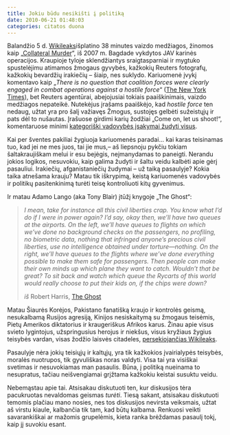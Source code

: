 ```yaml
---
title: Jokiu būdu nesikišti į politiką
date: 2010-06-21 01:48:03
categories: citatos duona
---
```


Balandžio 5 d. [Wikileaks](http://www.wikileaks.com/)išplatino 38 minutes vaizdo medžiagos, žinomos kaip „[Collateral Murder](http://collateralmurder.com/)“, iš 2007 m. Bagdade vykdytos JAV karinės operacijos. Kraupioje tyloje sklendžiantys sraigtasparniai ir mygtuko spustelėjimu atimamos žmogaus gyvybės, kažkokių Reuters fotografų, kažkokių bevardžių irakiečių – šiaip, nes suklydo. Kariuomenė įvykį komentavo kaip „*There is no question that coalition forces were clearly engaged in combat operations against a hostile force*“ ([The New York Times](http://www.nytimes.com/2007/07/13/world/middleeast/13iraq.html)), bet Reuters agentūrai, abejojusiai tokiais paaiškinimais, vaizdo medžiagos nepateikė. Nutekėjus įrašams paaiškėjo, kad *hostile force* ten nedaug, užtat yra pro šalį važiavęs Žmogus, sustojęs gelbėti sužeistųjų ir pats dėl to nušautas. Įrašuose girdimi karių žodžiai „Come on, let us shoot!“, komentaruose minimi [kategoriški vadovybės įsakymai žudyti visus](http://www.afterdowningstreet.org/node/53208).

Kai per šventes pakiliai žygiuoja kariuomenės paradai… kai karas teisinamas tuo, kad jei ne mes juos, tai jie mus,– aš liepsnoju pykčiu tokiam šaltakraujiškam melui ir esu bejėgis, neįmanydamas to paneigti. Nerandu jokios logikos, nesuvokiu, kaip galima žudyti ir šaltu veidu kalbėti apie gėrį pasauliui. Irakiečių, afganistaniečių žudymai – už taiką pasaulyje? Kokia taika atnešama krauju? Matau tik iškrypimą, keistą kariuomenės vadovybės ir politikų pasitenkinimą turėti teisę kontroliuoti kitų gyvenimus.

Ir matau Adamo Lango (aka Tony Blair) įtūžį knygoje „The Ghost“:

> *I mean, take for instance all this civil liberties crap. You know what I’d do if I were in power again? I’d say, okay then, we’ll have two queues at the airports. On the left, we’ll have queues to flights on which we’ve done no background checks on the passengers, no profiling, no biometric data, nothing that infringed anyone’s precious civil liberties, use no intelligence obtained under torture—nothing. On the right, we’ll have queues to the flights where we’ve done everything possible to make them safe for passengers. Then people can make their own minds up which plane they want to catch. Wouldn’t that be great? To sit back and watch which queue the Rycarts of this world would* *really* *choose to put their kids on, if the chips were down?*
>
> *iš* Robert Harris, [The Ghost](http://en.wikipedia.org/wiki/The_Ghost_(novel))

Matau Šiaurės Korėjos, Pakistano fanatišką kraujo ir kontrolės geismą, nesukalbamą Rusijos agresiją, Kinijos nesiskaitymą su žmogaus teisėmis, Pietų Amerikos diktatorius ir kraugeriškus Afrikos karus. Žinau apie visus svieto lygintojus, užspringusius herojus ir niekšus, visus kryžiaus žygius teisybės vardan, visas žodžio laisvės citadeles, [persekiojančias Wikileaks](http://www.salon.com/news/opinion/glenn_greenwald/index.html?story=/opinion/greenwald/2010/06/18/wikileaks).

Pasaulyje nėra jokių teisiųjų ir kaltųjų, yra tik kažkokios įvairialypės teisybės, moralės nuotrupos, tik gyvuliškas noras valdyti. Visa tai yra visiškai svetimas ir nesuvokiamas man pasaulis. Būna, į politiką nueinama to nesupratus, tačiau neišvengiamai grįžtama kažkokiu keistai susuktu veidu.

Nebemąstau apie tai. Atsisakau diskutuoti ten, kur diskusijos tėra pacukruotas nevaldomas geismas *turėti*. Tiesą sakant, atsisakau diskutuoti temomis plačiau mano nosies, nes tos diskusijos nevirsta veiksmais, užtat aš virstu kiaule, kalbančia tik tam, kad būtų kalbama. Renkuosi veikti savarankiškai ar mažomis grupelėmis, kieta ranka brėždamas pasaulį tokį, kaip jį suvokiu esant.
